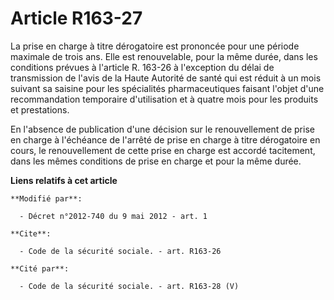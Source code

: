 # Article R163-27

La prise en charge à titre dérogatoire est prononcée pour une période maximale de trois ans. Elle est renouvelable, pour la
même durée, dans les conditions prévues à l'article R. 163-26 à l'exception du délai de transmission de l'avis de la Haute
Autorité de santé qui est réduit à un mois suivant sa saisine pour les spécialités pharmaceutiques faisant l'objet d'une
recommandation temporaire d'utilisation et à quatre mois pour les produits et prestations. 

En l'absence de publication d'une décision sur le renouvellement de prise en charge à l'échéance de l'arrêté de prise en
charge à titre dérogatoire en cours, le renouvellement de cette prise en charge est accordé tacitement, dans les mêmes
conditions de prise en charge et pour la même durée.

**Liens relatifs à cet article**

	**Modifié par**:

	  - Décret n°2012-740 du 9 mai 2012 - art. 1

	**Cite**:

	  - Code de la sécurité sociale. - art. R163-26

	**Cité par**:

	  - Code de la sécurité sociale. - art. R163-28 (V)
